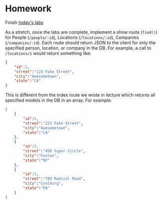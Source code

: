 # Homework

Finish [today's labs](../student_labs/)

As a stretch, once the labs are complete, implement a show route (`find()`) for People (`/people/:id`),  Locations (`/locations/:id`),  Companies (`/companies/:id`).  Each route should return JSON to the client for only the specified person, location, or company in the DB.  For example, a call to `/locations/1` would return something like:

```JSON
{
    "id":1,
    "street":"123 Fake Street",
    "city":"Awesometown",
    "state":"CA"
}
```

This is different from the index route we wrote in lecture which returns all specified models in the DB in an array.  For example:

```JSON
[
    {
        "id":1,
        "street":"123 Fake Street",
        "city":"Awesometown",
        "state":"CA"
    },
    {
        "id":2,
        "street":"456 Super Circle",
        "city":"Funton",
        "state":"NY"
    },
    {
        "id":3,
        "street":"789 Radical Road",
        "city":"Coolburg",
        "state":"PA"
    }
]
```
